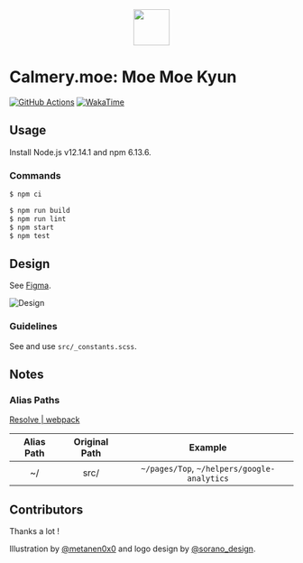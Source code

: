 <div align="center">
  <img src="https://user-images.githubusercontent.com/12670155/71621107-cf76f500-2c10-11ea-8271-50cba986c526.png" height="64"/>
</div>

# Calmery.moe: Moe Moe Kyun

[![GitHub Actions](https://github.com/calmery-chan/calmery.moe/workflows/GitHub%20Actions/badge.svg?branch=develop)](https://github.com/calmery-chan/calmery.moe/actions)
[![WakaTime](https://wakatime.com/badge/github/calmery-chan/calmery.moe.svg)](https://wakatime.com/badge/github/calmery-chan/calmery.moe)

## Usage

Install Node.js v12.14.1 and npm 6.13.6.

### Commands

```bash
$ npm ci
```

```bash
$ npm run build
$ npm run lint
$ npm start
$ npm test
```

## Design

See [Figma](https://www.figma.com/file/sXoA2JhyW67gSIaFvg0ndS/Calmery.moe-Public).

![Design](https://user-images.githubusercontent.com/12670155/72669860-34887280-3a7a-11ea-93b6-43404c682afe.jpg)

### Guidelines

See and use `src/_constants.scss`.

## Notes

### Alias Paths

[Resolve | webpack](https://webpack.js.org/configuration/resolve/#resolvealias)

| Alias Path | Original Path |                   Example                   |
| :--------: | :-----------: | :-----------------------------------------: |
|     ~/     |     src/      | `~/pages/Top`, `~/helpers/google-analytics` |

## Contributors

Thanks a lot !

Illustration by [@metanen0x0](https://twitter.com/metanen0x0) and logo design by [@sorano_design](https://twitter.com/sorano_design).
